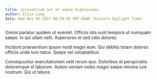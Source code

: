 ```yaml
---
title: accusantium aut et eaque dignissimos
author: Elisa Lang
date: Wed Nov 03 2021 06:59:58 GMT-0400 (Eastern Daylight Time)
---
```

Omnis pariatur quidem ut eveniet. Officiis iste sunt tempora ut numquam saepe. In qui ullam velit. Asperiores et sed odio dolores.

 Incidunt praesentium ipsum modi magni eum. Qui debitis totam dolores officiis unde iure natus. Saepe vel voluptatibus.

 Consequuntur exercitationem velit rerum quo. Doloribus et perspiciatis doloremque et laborum. Autem veniam nobis magni saepe minima iure nostrum. Qui ut labore.